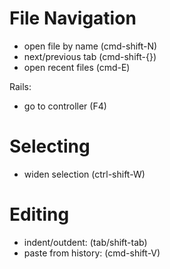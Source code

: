 # File Navigation

* open file by name (cmd-shift-N)
* next/previous tab (cmd-shift-{})
* open recent files (cmd-E)

Rails:

* go to controller (F4)

# Selecting

* widen selection (ctrl-shift-W)

# Editing

* indent/outdent: (tab/shift-tab)
* paste from history: (cmd-shift-V)
